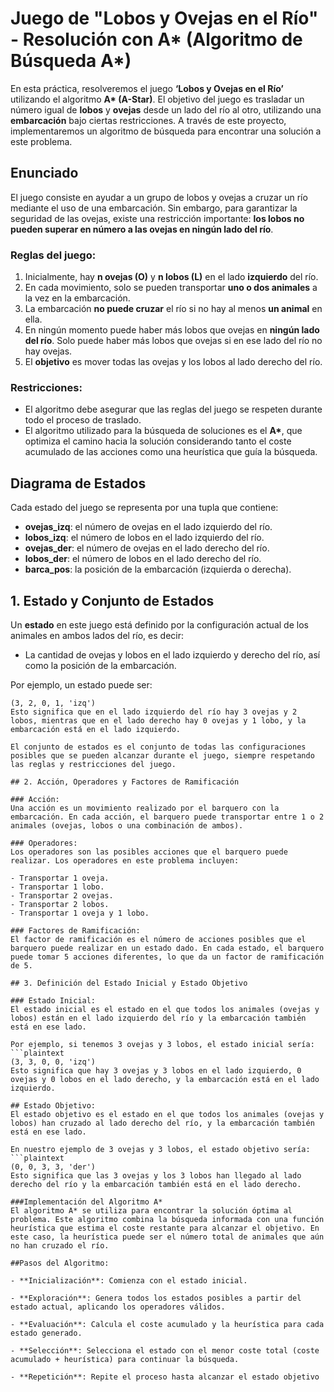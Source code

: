 # Juego de "Lobos y Ovejas en el Río" - Resolución con A* (Algoritmo de Búsqueda A*)

En esta práctica, resolveremos el juego **‘Lobos y Ovejas en el Río’** utilizando el algoritmo **A\* (A-Star)**. El objetivo del juego es trasladar un número igual de **lobos** y **ovejas** desde un lado del río al otro, utilizando una **embarcación** bajo ciertas restricciones. A través de este proyecto, implementaremos un algoritmo de búsqueda para encontrar una solución a este problema.

## Enunciado

El juego consiste en ayudar a un grupo de lobos y ovejas a cruzar un río mediante el uso de una embarcación. Sin embargo, para garantizar la seguridad de las ovejas, existe una restricción importante: **los lobos no pueden superar en número a las ovejas en ningún lado del río**.

### Reglas del juego:

1. Inicialmente, hay **n ovejas (O)** y **n lobos (L)** en el lado **izquierdo** del río.
2. En cada movimiento, solo se pueden transportar **uno o dos animales** a la vez en la embarcación.
3. La embarcación **no puede cruzar** el río si no hay al menos **un animal** en ella.
4. En ningún momento puede haber más lobos que ovejas en **ningún lado del río**. Solo puede haber más lobos que ovejas si en ese lado del río no hay ovejas.
5. El **objetivo** es mover todas las ovejas y los lobos al lado derecho del río.

### Restricciones:
- El algoritmo debe asegurar que las reglas del juego se respeten durante todo el proceso de traslado.
- El algoritmo utilizado para la búsqueda de soluciones es el **A\***, que optimiza el camino hacia la solución considerando tanto el coste acumulado de las acciones como una heurística que guía la búsqueda.

## Diagrama de Estados

Cada estado del juego se representa por una tupla que contiene:
- **ovejas_izq**: el número de ovejas en el lado izquierdo del río.
- **lobos_izq**: el número de lobos en el lado izquierdo del río.
- **ovejas_der**: el número de ovejas en el lado derecho del río.
- **lobos_der**: el número de lobos en el lado derecho del río.
- **barca_pos**: la posición de la embarcación (izquierda o derecha).

## 1. Estado y Conjunto de Estados

Un **estado** en este juego está definido por la configuración actual de los animales en ambos lados del río, es decir:
- La cantidad de ovejas y lobos en el lado izquierdo y derecho del río, así como la posición de la embarcación.

Por ejemplo, un estado puede ser:
```plaintext
(3, 2, 0, 1, 'izq')
Esto significa que en el lado izquierdo del río hay 3 ovejas y 2 lobos, mientras que en el lado derecho hay 0 ovejas y 1 lobo, y la embarcación está en el lado izquierdo.

El conjunto de estados es el conjunto de todas las configuraciones posibles que se pueden alcanzar durante el juego, siempre respetando las reglas y restricciones del juego.

## 2. Acción, Operadores y Factores de Ramificación

### Acción:
Una acción es un movimiento realizado por el barquero con la embarcación. En cada acción, el barquero puede transportar entre 1 o 2 animales (ovejas, lobos o una combinación de ambos).

### Operadores:
Los operadores son las posibles acciones que el barquero puede realizar. Los operadores en este problema incluyen:

- Transportar 1 oveja.
- Transportar 1 lobo.
- Transportar 2 ovejas.
- Transportar 2 lobos.
- Transportar 1 oveja y 1 lobo.

### Factores de Ramificación:
El factor de ramificación es el número de acciones posibles que el barquero puede realizar en un estado dado. En cada estado, el barquero puede tomar 5 acciones diferentes, lo que da un factor de ramificación de 5.

## 3. Definición del Estado Inicial y Estado Objetivo

### Estado Inicial:
El estado inicial es el estado en el que todos los animales (ovejas y lobos) están en el lado izquierdo del río y la embarcación también está en ese lado.

Por ejemplo, si tenemos 3 ovejas y 3 lobos, el estado inicial sería:
```plaintext
(3, 3, 0, 0, 'izq')
Esto significa que hay 3 ovejas y 3 lobos en el lado izquierdo, 0 ovejas y 0 lobos en el lado derecho, y la embarcación está en el lado izquierdo.

## Estado Objetivo:
El estado objetivo es el estado en el que todos los animales (ovejas y lobos) han cruzado al lado derecho del río, y la embarcación también está en ese lado.

En nuestro ejemplo de 3 ovejas y 3 lobos, el estado objetivo sería:
```plaintext
(0, 0, 3, 3, 'der')
Esto significa que las 3 ovejas y los 3 lobos han llegado al lado derecho del río y la embarcación también está en el lado derecho.

###Implementación del Algoritmo A*
El algoritmo A* se utiliza para encontrar la solución óptima al problema. Este algoritmo combina la búsqueda informada con una función heurística que estima el coste restante para alcanzar el objetivo. En este caso, la heurística puede ser el número total de animales que aún no han cruzado el río.

##Pasos del Algoritmo:

- **Inicialización**: Comienza con el estado inicial.

- **Exploración**: Genera todos los estados posibles a partir del estado actual, aplicando los operadores válidos.

- **Evaluación**: Calcula el coste acumulado y la heurística para cada estado generado.

- **Selección**: Selecciona el estado con el menor coste total (coste acumulado + heurística) para continuar la búsqueda.

- **Repetición**: Repite el proceso hasta alcanzar el estado objetivo